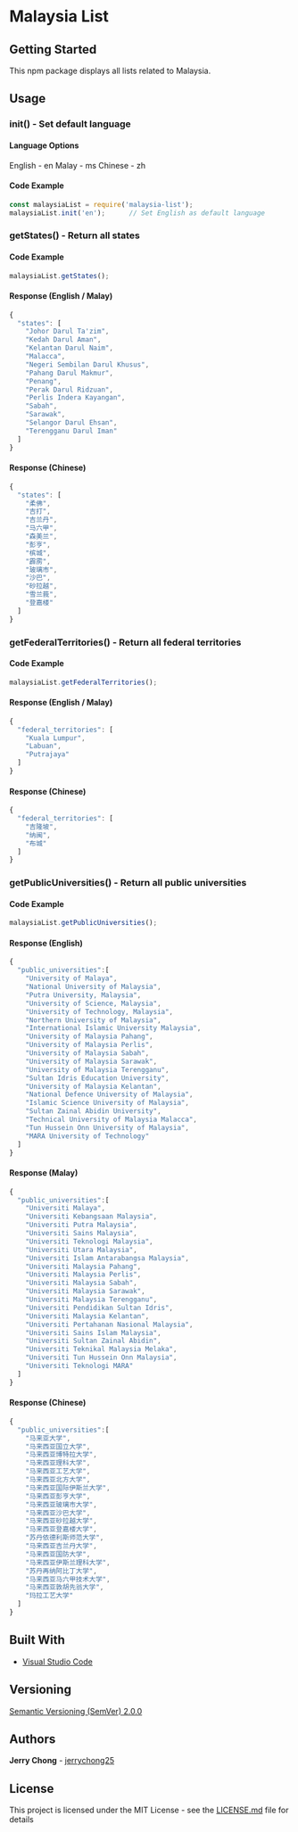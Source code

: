 # Malaysia List

## Getting Started

This npm package displays all lists related to Malaysia.

## Usage

### init() - Set default language

#### Language Options
English - en
Malay - ms
Chinese - zh

#### Code Example

```js
const malaysiaList = require('malaysia-list');
malaysiaList.init('en');      // Set English as default language
```

### getStates() - Return all states

#### Code Example

```js
malaysiaList.getStates();
```

#### Response (English / Malay)

```js
{
  "states": [
    "Johor Darul Ta'zim",
    "Kedah Darul Aman",
    "Kelantan Darul Naim",
    "Malacca",
    "Negeri Sembilan Darul Khusus",
    "Pahang Darul Makmur",
    "Penang",
    "Perak Darul Ridzuan",
    "Perlis Indera Kayangan",
    "Sabah",
    "Sarawak",
    "Selangor Darul Ehsan",
    "Terengganu Darul Iman"
  ]
}
```

#### Response (Chinese)

```js
{
  "states": [
    "柔佛",
    "吉打",
    "吉兰丹",
    "马六甲",
    "森美兰",
    "彭亨",
    "槟城",
    "霹雳",
    "玻璃市",
    "沙巴",
    "砂拉越",
    "雪兰莪",
    "登嘉楼"
  ]
}
```

### getFederalTerritories() - Return all federal territories

#### Code Example

```js
malaysiaList.getFederalTerritories();
```

#### Response (English / Malay)

```js
{
  "federal_territories": [
    "Kuala Lumpur",
    "Labuan",
    "Putrajaya"
  ]
}
```

#### Response (Chinese)

```js
{
  "federal_territories": [
    "吉隆坡",
    "纳闽",
    "布城"
  ]
}
```

### getPublicUniversities() - Return all public universities

#### Code Example

```js
malaysiaList.getPublicUniversities();
```

#### Response (English)

```js
{
  "public_universities":[
    "University of Malaya",
    "National University of Malaysia",
    "Putra University, Malaysia",
    "University of Science, Malaysia",
    "University of Technology, Malaysia",
    "Northern University of Malaysia",
    "International Islamic University Malaysia",
    "University of Malaysia Pahang",
    "University of Malaysia Perlis",
    "University of Malaysia Sabah",
    "University of Malaysia Sarawak",
    "University of Malaysia Terengganu",
    "Sultan Idris Education University",
    "University of Malaysia Kelantan",
    "National Defence University of Malaysia",
    "Islamic Science University of Malaysia",
    "Sultan Zainal Abidin University",
    "Technical University of Malaysia Malacca",
    "Tun Hussein Onn University of Malaysia",
    "MARA University of Technology"
  ]
}
```

#### Response (Malay)

```js
{
  "public_universities":[
    "Universiti Malaya",
    "Universiti Kebangsaan Malaysia",
    "Universiti Putra Malaysia",
    "Universiti Sains Malaysia",
    "Universiti Teknologi Malaysia",
    "Universiti Utara Malaysia",
    "Universiti Islam Antarabangsa Malaysia",
    "Universiti Malaysia Pahang",
    "Universiti Malaysia Perlis",
    "Universiti Malaysia Sabah",
    "Universiti Malaysia Sarawak",
    "Universiti Malaysia Terengganu",
    "Universiti Pendidikan Sultan Idris",
    "Universiti Malaysia Kelantan",
    "Universiti Pertahanan Nasional Malaysia",
    "Universiti Sains Islam Malaysia",
    "Universiti Sultan Zainal Abidin",
    "Universiti Teknikal Malaysia Melaka",
    "Universiti Tun Hussein Onn Malaysia",
    "Universiti Teknologi MARA"
  ]
}
```

#### Response (Chinese)

```js
{
  "public_universities":[
    "马来亚大学",
    "马来西亚国立大学",
    "马来西亚博特拉大学",
    "马来西亚理科大学",
    "马来西亚工艺大学",
    "马来西亚北方大学",
    "马来西亚国际伊斯兰大学",
    "马来西亚彭亨大学",
    "马来西亚玻璃市大学",
    "马来西亚沙巴大学",
    "马来西亚砂拉越大学",
    "马来西亚登嘉楼大学",
    "苏丹依德利斯师范大学",
    "马来西亚吉兰丹大学",
    "马来西亚国防大学",
    "马来西亚伊斯兰理科大学",
    "苏丹再纳阿比丁大学",
    "马来西亚马六甲技术大学",
    "马来西亚敦胡先翁大学",
    "玛拉工艺大学"
  ]
}
```

## Built With

* [Visual Studio Code](https://code.visualstudio.com/)

## Versioning

[Semantic Versioning (SemVer) 2.0.0](http://semver.org/)

## Authors

**Jerry Chong** - [jerrychong25](https://github.com/jerrychong25)<br>

## License

This project is licensed under the MIT License - see the [LICENSE.md](LICENSE.md) file for details